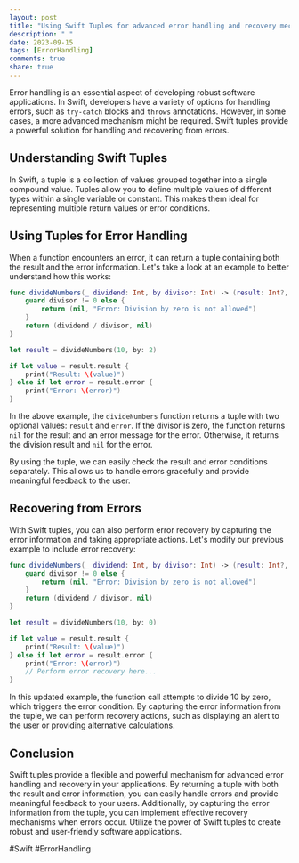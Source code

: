 ```yaml
---
layout: post
title: "Using Swift Tuples for advanced error handling and recovery mechanisms."
description: " "
date: 2023-09-15
tags: [ErrorHandling]
comments: true
share: true
---
```


Error handling is an essential aspect of developing robust software applications. In Swift, developers have a variety of options for handling errors, such as `try-catch` blocks and `throws` annotations. However, in some cases, a more advanced mechanism might be required. Swift tuples provide a powerful solution for handling and recovering from errors.

## Understanding Swift Tuples

In Swift, a tuple is a collection of values grouped together into a single compound value. Tuples allow you to define multiple values of different types within a single variable or constant. This makes them ideal for representing multiple return values or error conditions.

## Using Tuples for Error Handling

When a function encounters an error, it can return a tuple containing both the result and the error information. Let's take a look at an example to better understand how this works:

```swift
func divideNumbers(_ dividend: Int, by divisor: Int) -> (result: Int?, error: String?) {
    guard divisor != 0 else {
        return (nil, "Error: Division by zero is not allowed")
    }
    return (dividend / divisor, nil)
}

let result = divideNumbers(10, by: 2)

if let value = result.result {
    print("Result: \(value)")
} else if let error = result.error {
    print("Error: \(error)")
}
```

In the above example, the `divideNumbers` function returns a tuple with two optional values: `result` and `error`. If the divisor is zero, the function returns `nil` for the result and an error message for the error. Otherwise, it returns the division result and `nil` for the error.

By using the tuple, we can easily check the result and error conditions separately. This allows us to handle errors gracefully and provide meaningful feedback to the user.

## Recovering from Errors

With Swift tuples, you can also perform error recovery by capturing the error information and taking appropriate actions. Let's modify our previous example to include error recovery:

```swift
func divideNumbers(_ dividend: Int, by divisor: Int) -> (result: Int?, error: String?) {
    guard divisor != 0 else {
        return (nil, "Error: Division by zero is not allowed")
    }
    return (dividend / divisor, nil)
}

let result = divideNumbers(10, by: 0)

if let value = result.result {
    print("Result: \(value)")
} else if let error = result.error {
    print("Error: \(error)")
    // Perform error recovery here...
}
```

In this updated example, the function call attempts to divide 10 by zero, which triggers the error condition. By capturing the error information from the tuple, we can perform recovery actions, such as displaying an alert to the user or providing alternative calculations.

## Conclusion

Swift tuples provide a flexible and powerful mechanism for advanced error handling and recovery in your applications. By returning a tuple with both the result and error information, you can easily handle errors and provide meaningful feedback to your users. Additionally, by capturing the error information from the tuple, you can implement effective recovery mechanisms when errors occur. Utilize the power of Swift tuples to create robust and user-friendly software applications.

#Swift #ErrorHandling